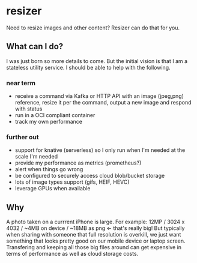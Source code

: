 # resizer
Need to resize images and other content? Resizer can do that for you.

## What can I do?
I was just born so more details to come. But the initial vision is that I am a stateless utility service. I should be able to help with the following.

### near term
* receive a command via Kafka or HTTP API with an image (jpeg,png) reference, resize it per the command, output a new image and respond with status 
* run in a OCI compliant container
* track my own performance
 
### further out
* support for knative (serverless) so I only run when I'm needed at the scale I'm needed
* provide my performance as metrics (prometheus?)
* alert when things go wrong
* be configured to securely access cloud blob/bucket storage
* lots of image types support (gifs, HEIF, HEVC)
* leverage GPUs when available

## Why
A photo taken on a currrent iPhone is large. For example: 12MP / 3024 x 4032 / ~4MB on device / ~18MB as png <- that's really big! But typically when sharing with someone that full resolution is overkill, we just want something that looks pretty good on our mobile device or laptop screen. Transfering and keeping all those big files around can get expensive in terms of performance as well as cloud storage costs.
